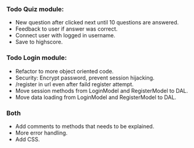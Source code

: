 ### Todo Quiz module:
- New question after clicked next until 10 questions are answered.
- Feedback to user if answer was correct.
- Connect user with logged in username.
- Save to highscore.

### Todo Login module:
- Refactor to more object oriented code.
- Security: Encrypt password, prevent session hijacking.
- /register in url even after faild register attempt.
- Move session methods from LoginModel and RegisterModel to DAL.
- Move data loading from LoginModel and RegisterModel to DAL.

### Both
- Add comments to methods that needs to be explained.
- More error handling.
- Add CSS.

